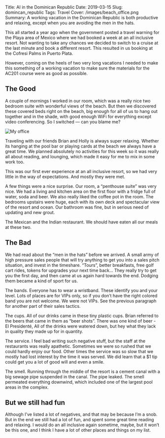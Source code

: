 Title: AI in the Dominican Republic
Date: 2019-03-15
Slug: domincan_republic
Tags: Travel
Cover: /images/beach_office.png
Summary: A working vacation in the Dominican Republic is both productive and relaxing, except when you are avoiding the men in the hats.

This all started a year ago when the government posted a travel warning for the Playa area of Mexico where we had booked a week at an all inclusive resort.  Not wanting to take any chances we decided to switch to a cruise at the last minute and book a different resort.  This resulted in us booking at the Cofresi Palms in Puerto Plata. 

However, coming on the heels of two very long vacations I needed to make this something of a working vacation to make sure the materials for the AC201 course were as good as possible.

## The Good

A couple of mornings I worked in our room, which was a really nice two bedroom suite with wonderful views of the beach.  But then we discovered these covered beds right on the beach, big enough for all of us to hang out together and in the shade, with good enough WiFi for everything except video conferencing.  So I switched — can you blame me?

![My office](/images/beach_office.png) 

Traveling with our friends Brian and Holly is always super relaxing.  Whether its hanging at the pool bar or playing cards at the beach we always have a great time.  We planned absolutely no activities for this week so it was really all about reading, and lounging, which made it easy for me to mix in some work too.

This was our first ever experience at an all inclusive resort, so we had very little in the way of expectations.  And mostly they were met.

A few things were a nice surprise.  Our room, a “penthouse suite” was very nice.  We had a living and kitchen area on the first floor with a fridge full of water, soda and beer.  We also really liked the coffee pot in the room.  The bedrooms upstairs were huge, each with its own deck and spectacular view of the resort and ocean.  Our bathroom was fine, but in serious need of updating and new grout.

The Mexican and the Indian restaurant.  We should have eaten all our meals at these two.

## The Bad

We had read about the “men in the hats” before we arrived.  A small army of high pressure sales people that will try anything to get you into a sales pitch situation, and invest in the timeshare.  “Tours”, better breakfasts, free golf cart rides, tokens for upgrades your next time back... They really try to get you the first day, and then came at us again hard towards the end.  Dodging them became a kind of sport for us.

The bands.  Everyone has to wear a wristband.  These identify you and your level.  Lots of places are for VIPs only, so if you don’t have the right colored band you are not welcome.  We were not VIPs.  See the previous paragraph for another part of their sales tactics.

The cups.  All of our drinks came in these tiny plastic cups.  Brian referred to the beers that came in them as “beer shots”. There was one kind of beer - El Presidenté, All of the drinks were watered down, but hey what they lack in quality they made up for in quantity.

The service.  I feel bad writing such negative stuff, but the staff at the restaurants was really apathetic.  Sometimes we were so rushed that we could hardly enjoy our food.  Other times the service was so slow that we mostly had lost interest by the time it was served.  We did learn that a $1 tip could get you a lot of good will and even a smile.

The smell.  Running through the middle of the resort is a cement canal with a big sewage pipe suspended in the canal.  The pipe leaked.  The smell permeated everything downwind, which included one of the largest pool areas in the complex.

## But we still had fun
Although I’ve listed a lot of negatives, and that may be because I’m a snob.  But in the end we still had a lot of fun, and spent some great time reading and relaxing.  I would do an all inclusive again sometime, maybe, but it won’t be this one, and I think I have a lot of other places and things on my list.

